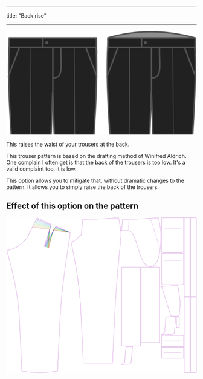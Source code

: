 - - -
title: "Back rise"
- - -

![Back rise](backrise.svg)

This raises the waist of your trousers at the back.

<Note>

This trouser pattern is based on the drafting method of Winifred Aldrich.
One complain I often get is that the back of the trousers is too low.
It's a valid complaint too, it is low.

This option allows you to mitigate that, without dramatic changes to the pattern.
It allows you to simply raise the back of the trousers.

</Note>

## Effect of this option on the pattern

![This image shows the effect of this option by superimposing several variants that have a different value for this option](theo_backrise_sample.svg "Effect of this option on the pattern")
